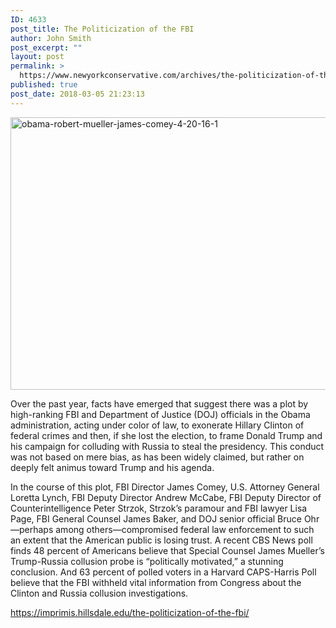 ```yaml
---
ID: 4633
post_title: The Politicization of the FBI
author: John Smith
post_excerpt: ""
layout: post
permalink: >
  https://www.newyorkconservative.com/archives/the-politicization-of-the-fbi/
published: true
post_date: 2018-03-05 21:23:13
---
```

<a href="https://www.newyorkconservative.com/wp-content/uploads/2018/01/obama-robert-mueller-james-comey-4-20-16-1.jpg"><img class="alignnone size-full wp-image-4608" src="https://www.newyorkconservative.com/wp-content/uploads/2018/01/obama-robert-mueller-james-comey-4-20-16-1.jpg" alt="obama-robert-mueller-james-comey-4-20-16-1" width="654" height="436" /></a>

Over the past year, facts have emerged that suggest there was a plot by high-ranking FBI and Department of Justice (DOJ) officials in the Obama administration, acting under color of law, to exonerate Hillary Clinton of federal crimes and then, if she lost the election, to frame Donald Trump and his campaign for colluding with Russia to steal the presidency. This conduct was not based on mere bias, as has been widely claimed, but rather on deeply felt animus toward Trump and his agenda.

In the course of this plot, FBI Director James Comey, U.S. Attorney General Loretta Lynch, FBI Deputy Director Andrew McCabe, FBI Deputy Director of Counterintelligence Peter Strzok, Strzok’s paramour and FBI lawyer Lisa Page, FBI General Counsel James Baker, and DOJ senior official Bruce Ohr—perhaps among others—compromised federal law enforcement to such an extent that the American public is losing trust. A recent CBS News poll finds 48 percent of Americans believe that Special Counsel James Mueller’s Trump-Russia collusion probe is “politically motivated,” a stunning conclusion. And 63 percent of polled voters in a Harvard CAPS-Harris Poll believe that the FBI withheld vital information from Congress about the Clinton and Russia collusion investigations.

https://imprimis.hillsdale.edu/the-politicization-of-the-fbi/